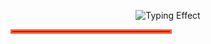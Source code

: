 <p align="center">
  <img src="https://readme-typing-svg.herokuapp.com?font=Fira+Code&size=40&duration=3000&pause=1000&color=FF5733,FF8D1A&center=true&width=700&lines=Ibrahim+Shaaban;Junior+Embedded+Engineer+And+IoT+Developer;Automotive+Engineer" alt="Typing Effect" />
</p>

<p align="center">
  <hr style="border: 3px solid #FF5733; width: 50%;">
</p>
